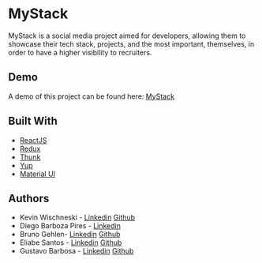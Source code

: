 # MyStack
MyStack is a social media project aimed for developers, allowing them to showcase their tech stack, projects, and the most important, themselves, in order to have a higher visibility to recruiters.

## Demo
A demo of this project can be found here: [MyStack](https://my-stack-kevinwis.vercel.app/)

## Built With

* [ReactJS](https://reactjs.org)
* [Redux](https://redux.js.org/)
* [Thunk](https://github.com/reduxjs/redux-thunk)
* [Yup](https://github.com/jquense/yup)
* [Material UI](https://material-ui.com/pt/)

## Authors

- Kevin Wischneski - [Linkedin](https://www.linkedin.com/in/kevin-wischneski/) [Github](https://github.com/KevinWis)
- Diego Barboza Pires - [Linkedin](https://www.linkedin.com/in/diego-barboza-pires-confianca/)
- Bruno Gehlen- [Linkedin](https://www.linkedin.com/in/brunogehlen/) [Github](https://github.com/BrunoGehlen)
- Eliabe Santos  - [Linkedin](https://www.linkedin.com/in/eliabe-santos/) [Github](https://github.com/EliabeSantos)
- Gustavo Barbosa  - [Linkedin](https://www.linkedin.com/in/gustavo-barbosa-7953066b/) [Github](https://github.com/gustavobarsan)

